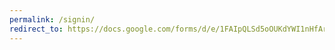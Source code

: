 ```yaml
---
permalink: /signin/
redirect_to: https://docs.google.com/forms/d/e/1FAIpQLSd5oOUKdYWI1nHfArG7qpomNJKOXSnEXWttFXUy4vcG3FVqrQ/viewform?usp=sf_link
---
```

